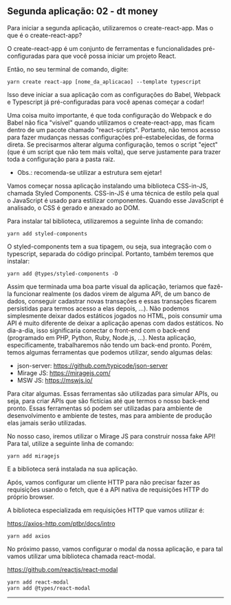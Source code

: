 ## Segunda aplicação: 02 - dt money

Para iniciar a segunda aplicação, utilizaremos o create-react-app. Mas o que é o create-react-app?

O create-react-app é um conjunto de ferramentas e funcionalidades pré-configuradas para que você possa iniciar um projeto React.

Então, no seu terminal de comando, digite:

```
yarn create react-app [nome_da_aplicacao] --template typescript
```

Isso deve iniciar a sua aplicação com as configurações do Babel, Webpack e Typescript já pré-configuradas para você apenas começar a codar!

Uma coisa muito importante, é que toda configuração do Webpack e do Babel não fica "visível" quando utilizamos o create-react-app, mas ficam dentro de um pacote chamado "react-scripts". Portanto, não temos acesso para fazer mudanças nessas configurações pré-estabelecidas, de forma direta. Se precisarmos alterar alguma configuração, temos o script "eject" (que é um script que não tem mais volta), que serve justamente para trazer toda a configuração para a pasta raiz.

* Obs.: recomenda-se utilizar a estrutura sem ejetar!

Vamos começar nossa aplicação instalando uma biblioteca CSS-in-JS, chamada Styled Components. CSS-in-JS é uma técnica de estilo pela qual o JavaScript é usado para estilizar componentes. Quando esse JavaScript é analisado, o CSS é gerado e anexado ao DOM.

Para instalar tal biblioteca, utilizaremos a seguinte linha de comando:

```
yarn add styled-components
```

O styled-components tem a sua tipagem, ou seja, sua integração com o typescript, separada do código principal. Portanto, também teremos que instalar:

```
yarn add @types/styled-components -D
```

Assim que terminada uma boa parte visual da aplicação, teriamos que fazê-la funcionar realmente (os dados virem de alguma API, de um banco de dados, conseguir cadastrar novas transações e essas transações ficarem persistidas para termos acesso a elas depois, ...). Não podemos simplesmente deixar dados estáticos jogados no HTML, pois consumir uma API é muito diferente de deixar a aplicação apenas com dados estáticos. No dia-a-dia, isso significaria conectar o front-end com o back-end (programado em PHP, Python, Ruby, Node.js, ...). Nesta aplicação, especificamente, trabalharemos não tendo um back-end pronto. Porém, temos algumas ferramentas que podemos utilizar, sendo algumas delas:

- json-server: https://github.com/typicode/json-server
- Mirage JS: https://miragejs.com/
- MSW JS: https://mswjs.io/

Para citar algumas. Essas ferramentas são utilizadas para simular APIs, ou seja, para criar APIs que são fictícias até que termos o nosso back-end pronto. Essas ferramentas só podem ser utilizadas para ambiente de desenvolvimento e ambiente de testes, mas para ambiente de produção elas jamais serão utilizadas.

No nosso caso, iremos utilizar o Mirage JS para construir nossa fake API! Para tal, utilize a seguinte linha de comando:

```
yarn add miragejs
```

E a biblioteca será instalada na sua aplicação.

Após, vamos configurar um cliente HTTP para não precisar fazer as requisições usando o fetch, que é a API nativa de requisições HTTP do próprio browser.

A biblioteca especializada em requisições HTTP que vamos utilizar é:

https://axios-http.com/ptbr/docs/intro

```
yarn add axios
```

No próximo passo, vamos configurar o modal da nossa aplicação, e para tal vamos utilizar uma biblioteca chamada react-modal.

https://github.com/reactjs/react-modal

```
yarn add react-modal
yarn add @types/react-modal
```

-----------------------